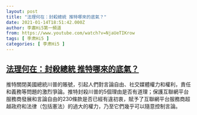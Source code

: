 ```yaml
---
layout: post
title: "法理何在：封殺總統 推特哪來的底氣？"
date: 2021-01-14T18:51:42.000Z
author: 李肅Hi5第一頻道
from: https://www.youtube.com/watch?v=NjaUeTIKrow
tags: [ 李肃Hi5 ]
categories: [ 李肃Hi5 ]
---
```

<!--1610650302000-->
[法理何在：封殺總統 推特哪來的底氣？](https://www.youtube.com/watch?v=NjaUeTIKrow)
------

<div>
推特關閉美國總統川普的賬號，引起人們對言論自由、社交媒體權力和權利，責任和義務等問題的激烈爭論。推特封殺川普的5個理由是否有道理；保護互聯網平台服務商發展和言論自由的230條款是否已經有違初衷，賦予了互聯網平台服務商超越政府和法律（包括憲法）的過大的權力，乃至它們幾乎可以隨意控制言論。
</div>
